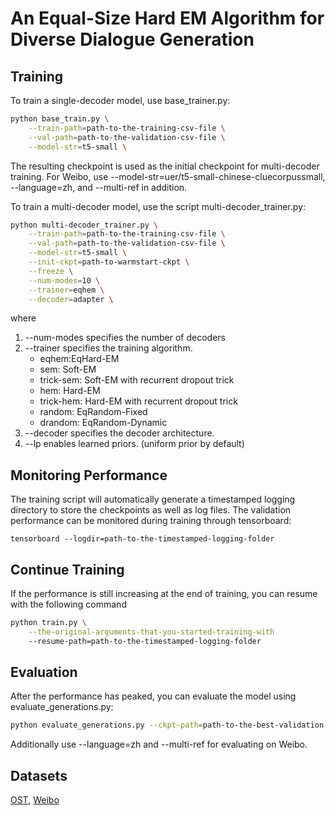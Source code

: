 # An Equal-Size Hard EM Algorithm for Diverse Dialogue Generation

## Training

To train a single-decoder model, use base_trainer.py:
```bash
python base_train.py \
    --train-path=path-to-the-training-csv-file \
    --val-path=path-to-the-validation-csv-file \
    --model-str=t5-small \
```
The resulting checkpoint is used as the initial checkpoint for multi-decoder training.
For Weibo, use --model-str=uer/t5-small-chinese-cluecorpussmall, --language=zh, and --multi-ref in addition.

To train a multi-decoder model, use the script multi-decoder_trainer.py:
```bash
python multi-decoder_trainer.py \
    --train-path=path-to-the-training-csv-file \
    --val-path=path-to-the-validation-csv-file \
    --model-str=t5-small \
    --init-ckpt=path-to-warmstart-ckpt \
    --freeze \
    --num-modes=10 \
    --trainer=eqhem \
    --decoder=adapter \
```
where
1. --num-modes specifies the number of decoders
2. --trainer specifies the training algorithm.
    * eqhem:EqHard-EM
    * sem: Soft-EM
    * trick-sem: Soft-EM with recurrent dropout trick
    * hem: Hard-EM
    * trick-hem: Hard-EM with recurrent dropout trick
    * random: EqRandom-Fixed
    * drandom: EqRandom-Dynamic
3. --decoder specifies the decoder architecture.
4. --lp enables learned priors. (uniform prior by default)

## Monitoring Performance

The training script will automatically generate a timestamped logging directory to store the checkpoints as well as log files.
The validation performance can be monitored during training through tensorboard:
```
tensorboard --logdir=path-to-the-timestamped-logging-folder
```

## Continue Training

If the performance is still increasing at the end of training, you can resume with the following command
```bash
python train.py \
    --the-original-arguments-that-you-started-training-with
    --resume-path=path-to-the-timestamped-logging-folder
```

## Evaluation

After the performance has peaked, you can evaluate the model using evaluate_generations.py:
```bash
python evaluate_generations.py --ckpt-path=path-to-the-best-validation-checkpoint --eval-path=path-to-the-test-csv-file
```
Additionally use --language=zh and --multi-ref for evaluating on Weibo.

## Datasets
[OST](https://github.com/yq-wen/overlapping-datasets), [Weibo](https://drive.google.com/file/d/1KX-34q9kx6i9tqhyHH6jfMSR-68u_3Mn/view?usp=sharing)

